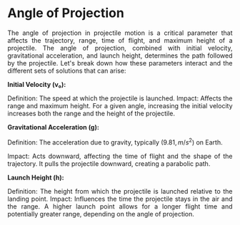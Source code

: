 # Angle of Projection

<p align="justify">
The angle of projection in projectile motion is a critical parameter that affects the trajectory, range, time of flight, and maximum height of a projectile. The angle of projection, combined with initial velocity, gravitational acceleration, and launch height, determines the path followed by the projectile. Let's break down how these parameters interact and the different sets of solutions that can arise:
</p>
<b>Initial Velocity (v₀):</b>
<p align="justify">
Definition: The speed at which the projectile is launched.
Impact: Affects the range and maximum height. For a given angle, increasing the initial velocity increases both the range and the height of the projectile.
</p>
<b>Gravitational Acceleration (g):</b>

Definition: The acceleration due to gravity, typically $(9.81 , m/s^2)$ on Earth.<p align="justify">
Impact: Acts downward, affecting the time of flight and the shape of the trajectory. It pulls the projectile downward, creating a parabolic path.
</p>
<b>Launch Height (h):</b>
<p align="justify">
Definition: The height from which the projectile is launched relative to the landing point.
Impact: Influences the time the projectile stays in the air and the range. A higher launch point allows for a longer flight time and potentially greater range, depending on the angle of projection.
</p>
